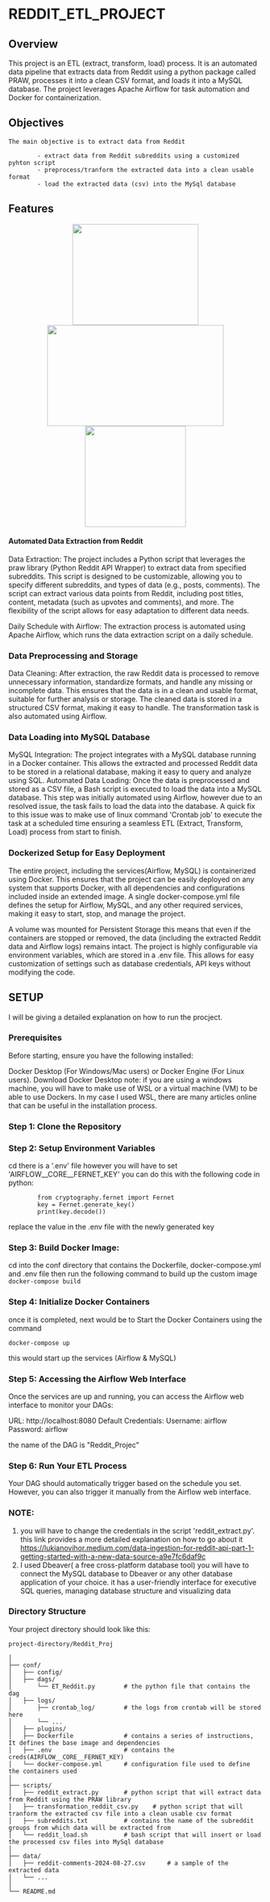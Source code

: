 # REDDIT_ETL_PROJECT

## Overview
This project is an ETL (extract, transform, load) process. It is an automated data pipeline that extracts data from Reddit using a python package called PRAW, processes it into a clean CSV format, and loads it into a MySQL database. The project leverages Apache Airflow for task automation and Docker for containerization.

## Objectives
	The main objective is to extract data from Reddit 
		
			- extract data from Reddit subreddits using a customized pyhton script
			- preprocess/tranform the extracted data into a clean usable format 
			- load the extracted data (csv) into the MySql database
## Features

<p align="center">
  <img src="https://encrypted-tbn0.gstatic.com/images?q=tbn:ANd9GcTAaA225dLJvUoZmH6ZpsBUw9DFQNssDa-LTQ&s" width="250" height="200">
  <img src="https://media.licdn.com/dms/image/D5612AQFpyk1RHRQwLQ/article-cover_image-shrink_600_2000/0/1705757924083?e=2147483647&v=beta&t=OnPiaj1_9HQmHrWGOrHvrNFBUPOqdY7t7tY43CJuOgE" width="350" height="200">
  <img src="https://encrypted-tbn0.gstatic.com/images?q=tbn:ANd9GcTFPLXqRyw5PEl4ETnuzYuP5XhUI51sUdQzcg&s" width="200" height="200">
</p>

#### Automated Data Extraction from Reddit
Data Extraction: The project includes a Python script that leverages the praw library (Python Reddit API Wrapper) to extract data from specified subreddits. This script is designed to be customizable, allowing you to specify different subreddits, and types of data (e.g., posts, comments). The script can extract various data points from Reddit, including post titles, content, metadata (such as upvotes and comments), and more. The flexibility of the script allows for easy adaptation to different data needs.

Daily Schedule with Airflow: The extraction process is automated using Apache Airflow, which runs the data extraction script on a daily schedule.

### Data Preprocessing and Storage
Data Cleaning: After extraction, the raw Reddit data is processed to remove unnecessary information, standardize formats, and handle any missing or incomplete data. This ensures that the data is in a clean and usable format, suitable for further analysis or storage.
The cleaned data is stored in a structured CSV format, making it easy to handle. 
The transformation task is also automated using Airflow.

### Data Loading into MySQL Database
MySQL Integration: The project integrates with a MySQL database running in a Docker container. This allows the extracted and processed Reddit data to be stored in a relational database, making it easy to query and analyze using SQL.
Automated Data Loading: Once the data is preprocessed and stored as a CSV file, a Bash script is executed to load the data into a MySQL database. This step was initially automated using Airflow, however due to an resolved issue, the task fails to load the data into the database. A quick fix to this issue was to make use of linux  command 'Crontab job' to execute the task at a scheduled time ensuring a seamless ETL (Extract, Transform, Load) process from start to finish.

### Dockerized Setup for Easy Deployment
The entire project, including the services(Airflow, MySQL) is containerized using Docker. This ensures that the project can be easily deployed on any system that supports Docker, with all dependencies and configurations included inside an extended image. A single docker-compose.yml file defines the setup for Airflow, MySQL, and any other required services, making it easy to start, stop, and manage the project.

A volume was mounted for Persistent Storage this means that even if the containers are stopped or removed, the data (including the extracted Reddit data and Airflow logs) remains intact.
The project is highly configurable via environment variables, which are stored in a .env file. This allows for easy customization of settings such as database credentials, API keys without modifying the code.

## SETUP
I will be giving a detailed explanation on how to run the procject.

### Prerequisites
Before starting, ensure you have the following installed:

Docker Desktop (For Windows/Mac users) or Docker Engine (For Linux users).
Download Docker Desktop
note: if you are using a windows machine, you will have to make use of WSL or a virtual machine (VM)  to be able to use  Dockers. In my case I used WSL, there are many articles online that can be useful in the installation process.

### Step 1: Clone the Repository

### Step 2: Setup Environment Variables
cd <your-repository-directory>
there is a '.env' file however you will have to set 'AIRFLOW__CORE__FERNET_KEY' you can do this with the following code in python:
```
		from cryptography.fernet import Fernet
		key = Fernet.generate_key()
		print(key.decode())
```
replace the value in the .env file with the newly generated key

### Step 3: Build Docker Image: 
cd into the conf directory that contains the Dockerfile, docker-compose.yml and .env file
then run the following command to build up the custom image
```docker-compose build```

### Step 4: Initialize Docker Containers
once it is completed, next would be to Start the Docker Containers using the command

```docker-compose up```
 
 this would start up the services (Airflow & MySQL)

 ### Step 5: Accessing the Airflow Web Interface

Once the services are up and running, you can access the Airflow web interface to monitor your DAGs:

URL: http://localhost:8080
Default Credentials:
Username: airflow
Password: airflow

the name of the DAG is "Reddit_Projec"

### Step 6: Run Your ETL Process
Your DAG should automatically trigger based on the schedule you set. However, you can also trigger it manually from the Airflow web interface.


### NOTE: 
1. you will have to change the credentials in the script 'reddit_extract.py'. this link provides a more detailed explanation on how to go about it
https://lukianovihor.medium.com/data-ingestion-for-reddit-api-part-1-getting-started-with-a-new-data-source-a9e7fc6daf9c
2. I used Dbeaver( a free cross-platform database tool) you will have to connect the MySQL database to Dbeaver or any other database application of your choice. it has a user-friendly interface for executive SQL queries, managing database structure and visualizing data

   
### Directory Structure
Your project directory should look like this:

```
project-directory/Reddit_Proj

│
├── conf/
│   ├── config/
│   ├── dags/
│   	└── ET_Reddit.py		# the python file that contains the dag
│   ├── logs/
│   	├── crontab_log/		# the logs from crontab will be stored here
│  		└── ...
│   ├── plugins/
│   ├── Dockerfile				# contains a series of instructions, It defines the base image and dependencies
│   ├── .env					# contains the creds(AIRFLOW__CORE__FERNET_KEY)
│   └── docker-compose.yml		# configuration file used to define the containers used
│
├── scripts/
│   ├── reddit_extract.py		# python script that will extract data from Reddit using the PRAW library
│   ├── transformation_reddit_csv.py	# python script that will tranform the extracted csv file into a clean usable csv format
│   ├── subreddits.txt			# contains the name of the subreddit groups from which data will be extracted from
│   └── reddit_load.sh			# bash script that will insert or load the processed csv files into MySql database
│
├── data/
│   ├── reddit-comments-2024-08-27.csv		# a sample of the extracted data
│   └── ...
│
└── README.md
```

